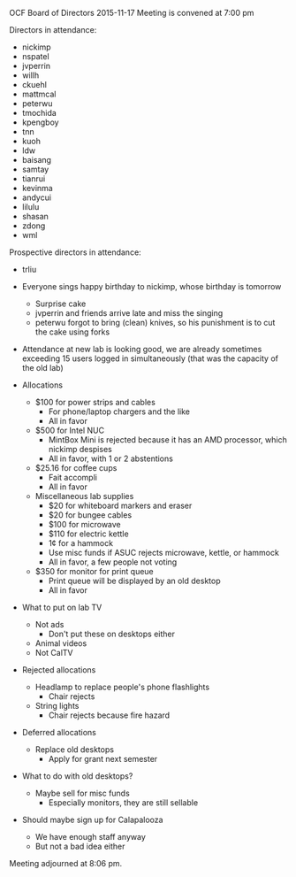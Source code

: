 OCF Board of Directors
2015-11-17
Meeting is convened at 7:00 pm

Directors in attendance:
 - nickimp
 - nspatel
 - jvperrin
 - willh
 - ckuehl
 - mattmcal
 - peterwu
 - tmochida
 - kpengboy
 - tnn
 - kuoh
 - ldw
 - baisang
 - samtay
 - tianrui
 - kevinma
 - andycui
 - lilulu
 - shasan
 - zdong
 - wml

Prospective directors in attendance:
 - trliu

 - Everyone sings happy birthday to nickimp, whose birthday is tomorrow
   - Surprise cake
   - jvperrin and friends arrive late and miss the singing
   - peterwu forgot to bring (clean) knives, so his punishment is to cut the
     cake using forks
 - Attendance at new lab is looking good, we are already sometimes exceeding
   15 users logged in simultaneously (that was the capacity of the old lab)
 - Allocations
   - $100 for power strips and cables
     - For phone/laptop chargers and the like
     - All in favor
   - $500 for Intel NUC
     - MintBox Mini is rejected because it has an AMD processor, which
       nickimp despises
     - All in favor, with 1 or 2 abstentions
   - $25.16 for coffee cups
     - Fait accompli
     - All in favor
   - Miscellaneous lab supplies
     - $20 for whiteboard markers and eraser
     - $20 for bungee cables
     - $100 for microwave
     - $110 for electric kettle
     - 1¢ for a hammock
     - Use misc funds if ASUC rejects microwave, kettle, or hammock
     - All in favor, a few people not voting
   - $350 for monitor for print queue
     - Print queue will be displayed by an old desktop
     - All in favor
 - What to put on lab TV
   - Not ads
     - Don't put these on desktops either
   - Animal videos
   - Not CalTV
 - Rejected allocations
   - Headlamp to replace people's phone flashlights
     - Chair rejects
   - String lights
     - Chair rejects because fire hazard
 - Deferred allocations
   - Replace old desktops
     - Apply for grant next semester
 - What to do with old desktops?
   - Maybe sell for misc funds
     - Especially monitors, they are still sellable
 - Should maybe sign up for Calapalooza
   - We have enough staff anyway
   - But not a bad idea either

Meeting adjourned at 8:06 pm.
